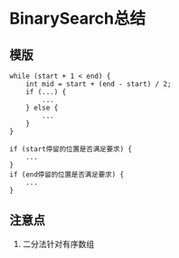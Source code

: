 # BinarySearch总结

## 模版
```
while (start + 1 < end) {
    int mid = start + (end - start) / 2;
    if (...) {
        ...
    } else {
        ...
    }
}

if (start停留的位置是否满足要求) {
    ...
}
if (end停留的位置是否满足要求) {
    ...
}
```

## 注意点
1. 二分法针对有序数组
